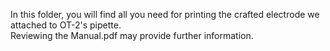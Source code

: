 In this folder, you will find all you need for printing the crafted electrode we attached to OT-2's pipette.
<br>Reviewing the Manual.pdf may provide further information.